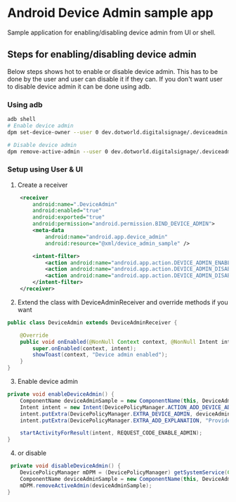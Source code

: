 # Android Device Admin sample app

Sample application for enabling/disabling device admin from UI or shell.

## Steps for enabling/disabling device admin
Below steps shows hot to enable or disable device admin. This has to be done by the user and user can disable it if they can. If you don't want user to disable device admin it can be done using adb.

### Using adb

```sh
adb shell
# Enable device admin
dpm set-device-owner --user 0 dev.dotworld.digitalsignage/.deviceadmin.DeviceAdmin

# Disable device admin
dpm remove-active-admin --user 0 dev.dotworld.digitalsignage/.deviceadmin.DeviceAdmin
```

### Setup using User & UI
1. Create a receiver
```xml  
    <receiver
        android:name=".DeviceAdmin"
        android:enabled="true"
        android:exported="true"
        android:permission="android.permission.BIND_DEVICE_ADMIN">
        <meta-data
            android:name="android.app.device_admin"
            android:resource="@xml/device_admin_sample" />

        <intent-filter>
            <action android:name="android.app.action.DEVICE_ADMIN_ENABLED" />
            <action android:name="android.app.action.DEVICE_ADMIN_DISABLE_REQUESTED" />
            <action android:name="android.app.action.DEVICE_ADMIN_DISABLED" />
        </intent-filter>
    </receiver>
```
2. Extend the class with DeviceAdminReceiver and override methods if you want

```java
public class DeviceAdmin extends DeviceAdminReceiver {

    @Override
    public void onEnabled(@NonNull Context context, @NonNull Intent intent) {
        super.onEnabled(context, intent);
        showToast(context, "Device admin enabled");
    }
}
```
3. Enable device admin
```java
private void enableDeviceAdmin() {
    ComponentName deviceAdminSample = new ComponentName(this, DeviceAdmin.class);
    Intent intent = new Intent(DevicePolicyManager.ACTION_ADD_DEVICE_ADMIN);
    intent.putExtra(DevicePolicyManager.EXTRA_DEVICE_ADMIN, deviceAdminSample);
    intent.putExtra(DevicePolicyManager.EXTRA_ADD_EXPLANATION, "Provide these permissions to manage the application");

    startActivityForResult(intent, REQUEST_CODE_ENABLE_ADMIN);
}
```
4. or disable
```java
 private void disableDeviceAdmin() {
    DevicePolicyManager mDPM = (DevicePolicyManager) getSystemService(Context.DEVICE_POLICY_SERVICE);
    ComponentName deviceAdminSample = new ComponentName(this, DeviceAdmin.class);
    mDPM.removeActiveAdmin(deviceAdminSample);
}
```

